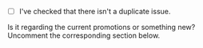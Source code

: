 - [ ] I've checked that there isn't a duplicate issue.

Is it regarding the current promotions or something new?  
Uncomment the corresponding section below.

<!--
Current
Please describe your concern here: 
-->

<!--
New
- [ ] I've verified that offer / promotion is still available to the public.
- [ ] I've confirmed that the promotion is legit.
-->
